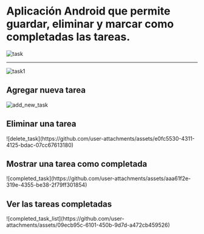 

<h1>Aplicación Android que permite guardar, eliminar y marcar como completadas las tareas.</h1>



![task](https://github.com/user-attachments/assets/a37b392f-f9dd-4d4e-b16a-b5ba227811e6)


<hr>




![task1](https://github.com/user-attachments/assets/ce43773c-3496-4820-8b13-2a436fdb448d)


<h2>Agregar nueva tarea</h2>

![add_new_task](https://github.com/user-attachments/assets/3a85a199-42c1-4a32-a98d-cb1e79b35642)

<h2>Eliminar una  tarea</h2>
![delete_task](https://github.com/user-attachments/assets/e0fc5530-4311-4125-bdac-07cc67613180)
<h2>Mostrar una tarea como completada</h2>
![completed_task](https://github.com/user-attachments/assets/aaa61f2e-319e-4355-be38-2f79ff301854)
<h2>Ver las tareas completadas</h2>
![completed_task_list](https://github.com/user-attachments/assets/09ecb95c-6101-450b-9d7d-a472cb459526)

